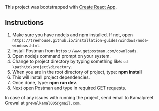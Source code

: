 This project was bootstrapped with [Create React App](https://github.com/facebook/create-react-app).

## Instructions

1. Make sure you have nodejs and npm installed. If not,
open `https://treehouse.github.io/installation-guides/windows/node-windows.html`.
2. Install Postman from `https://www.getpostman.com/downloads`.
3. Open nodejs command prompt on your system.
4. Change to project directory by typing something like: `cd \path\to\project\directory`.
5. When you are in the root directory of project, type: **npm install**
6. This will install project dependencies.
7. Once done, type: **npm run dev**.
8. Next open Postman and type in required GET requests.
        
In case of any issues with running the project, send email to Kamalpreet Grewal at
`grewalkamal005@gmail.com`.